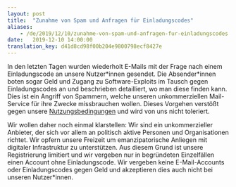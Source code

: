 ```yaml
---
layout: post
title:  "Zunahme von Spam und Anfragen für Einladungscodes"
aliases:
    - /de/2019/12/10/zunahme-von-spam-und-anfragen-fur-einladungscodes.html
date:   2019-12-10 14:00:00
translation_key: d41d8cd98f00b204e9800798ecf8427e
---
```


In den letzten Tagen wurden wiederholt E-Mails mit der Frage nach einem Einladungscode an unsere Nutzer\*innen gesendet.
Die Absender\*innen boten sogar Geld und Zugang zu Software-Exploits im Tausch gegen Einladungscodes an und beschrieben detailliert, wo man diese finden kann.
Dies ist ein Angriff von Spammern, welche unseren unkommerziellen Mail-Service für ihre Zwecke missbrauchen wollen.
Dieses Vorgehen verstößt gegen unsere [Nutzungsbedingungen](/tos.html) und wird von uns nicht toleriert.

Wir  wollen daher noch einmal klarstellen:
Wir sind ein unkommerzieller Anbieter, der sich vor allem an politisch aktive Personen und Organisationen richtet.
Wir opfern unsere Freizeit um emanzipatorische Anliegen mit digitaler Infrastruktur zu unterstützen.
Aus diesem Grund ist unsere Registrierung limitiert und wir vergeben nur in begründeten Einzelfällen einen Account ohne Einladungscode.
Wir vergeben keine E-Mail-Accounts oder Einladungscodes gegen Geld und akzeptieren dies auch nicht bei unseren Nutzer\*innen.
